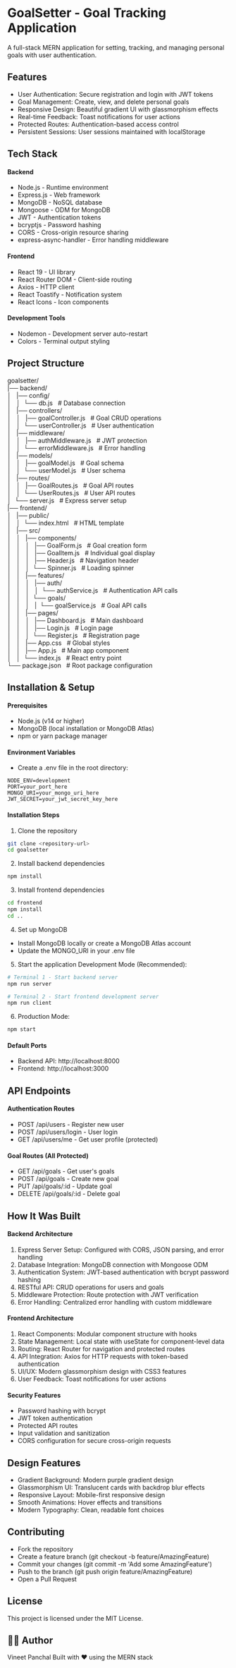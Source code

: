# GoalSetter - Goal Tracking Application

A full-stack MERN application for setting, tracking, and managing personal goals with user authentication.

## Features

- User Authentication: Secure registration and login with JWT tokens
- Goal Management: Create, view, and delete personal goals
- Responsive Design: Beautiful gradient UI with glassmorphism effects
- Real-time Feedback: Toast notifications for user actions
- Protected Routes: Authentication-based access control
- Persistent Sessions: User sessions maintained with localStorage

## Tech Stack

#### Backend

- Node.js - Runtime environment
- Express.js - Web framework
- MongoDB - NoSQL database
- Mongoose - ODM for MongoDB
- JWT - Authentication tokens
- bcryptjs - Password hashing
- CORS - Cross-origin resource sharing
- express-async-handler - Error handling middleware

#### Frontend

- React 19 - UI library
- React Router DOM - Client-side routing
- Axios - HTTP client
- React Toastify - Notification system
- React Icons - Icon components

#### Development Tools

- Nodemon - Development server auto-restart
- Colors - Terminal output styling

## Project Structure
goalsetter/ <br />
|── backend/ <br />
│ &nbsp; |── config/ <br />
│ &nbsp; │ &nbsp;└── db.js &nbsp; # Database connection <br />
│ &nbsp; |── controllers/ <br />
│ &nbsp; │ &nbsp; |── goalController.js &nbsp; # Goal CRUD operations <br />
│ &nbsp; │ &nbsp;└── userController.js &nbsp; # User authentication <br />
│ &nbsp; |── middleware/ <br />
│ &nbsp; │ &nbsp; |── authMiddleware.js &nbsp; # JWT protection <br />
│ &nbsp; │ &nbsp;└── errorMiddleware.js &nbsp; # Error handling <br />
│ &nbsp; |── models/ <br />
│ &nbsp; │ &nbsp; |── goalModel.js &nbsp; # Goal schema <br />
│ &nbsp; │ &nbsp;└── userModel.js &nbsp; # User schema <br />
│ &nbsp; |── routes/ <br />
│ &nbsp; │ &nbsp; |── GoalRoutes.js &nbsp; # Goal API routes <br />
│ &nbsp; │ &nbsp;└── UserRoutes.js &nbsp; # User API routes <br />
│ &nbsp;└── server.js &nbsp; # Express server setup <br />
|── frontend/ <br />
│ &nbsp; |── public/ <br />
│ &nbsp; │ &nbsp;└── index.html &nbsp; # HTML template <br />
│ &nbsp; |── src/ <br />
│ &nbsp; │ &nbsp; |── components/ <br />
│ &nbsp; │ &nbsp; │ &nbsp; |── GoalForm.js &nbsp; # Goal creation form <br />
│ &nbsp; │ &nbsp; │ &nbsp; |── GoalItem.js &nbsp; # Individual goal display <br />
│ &nbsp; │ &nbsp; │ &nbsp; |── Header.js &nbsp; # Navigation header <br />
│ &nbsp; │ &nbsp; │ &nbsp;└── Spinner.js &nbsp; # Loading spinner <br />
│ &nbsp; │ &nbsp; |── features/ <br />
│ &nbsp; │ &nbsp; │ &nbsp; |── auth/ <br />
│ &nbsp; │ &nbsp; │ &nbsp; │ &nbsp;└── authService.js &nbsp; # Authentication API calls <br />
│ &nbsp; │ &nbsp; │ &nbsp;└── goals/ <br />
│ &nbsp; │ &nbsp; │ &nbsp; | &nbsp;└── goalService.js &nbsp; # Goal API calls <br />
│ &nbsp; │ &nbsp; |── pages/ <br />
│ &nbsp; │ &nbsp; │ &nbsp; |── Dashboard.js &nbsp; # Main dashboard <br />
│ &nbsp; │ &nbsp; │ &nbsp; |── Login.js &nbsp; # Login page <br />
│ &nbsp; │ &nbsp; │ &nbsp;└── Register.js &nbsp; # Registration page <br />
│ &nbsp; │ &nbsp; |── App.css &nbsp; # Global styles <br />
│ &nbsp; │ &nbsp; |── App.js &nbsp; # Main app component <br />
│ &nbsp; │ &nbsp;└── index.js &nbsp; # React entry point <br />
└── package.json &nbsp; # Root package configuration <br />

## Installation & Setup

#### Prerequisites

- Node.js (v14 or higher)
- MongoDB (local installation or MongoDB Atlas)
- npm or yarn package manager

#### Environment Variables
- Create a .env file in the root directory:
```env
NODE_ENV=development
PORT=your_port_here
MONGO_URI=your_mongo_uri_here
JWT_SECRET=your_jwt_secret_key_here
```

#### Installation Steps
1. Clone the repository
```bash
git clone <repository-url>
cd goalsetter
```

2. Install backend dependencies
```bash
npm install
```

3. Install frontend dependencies
```bash
cd frontend
npm install
cd ..
```

4. Set up MongoDB
- Install MongoDB locally or create a MongoDB Atlas account
- Update the MONGO_URI in your .env file

5. Start the application Development Mode (Recommended):
```bash
# Terminal 1 - Start backend server
npm run server

# Terminal 2 - Start frontend development server
npm run client
```

6. Production Mode:
```bash
npm start
```

#### Default Ports

- Backend API: http://localhost:8000
- Frontend: http://localhost:3000

## API Endpoints

#### Authentication Routes

- POST /api/users - Register new user
- POST /api/users/login - User login
- GET /api/users/me - Get user profile (protected)

#### Goal Routes (All Protected)

- GET /api/goals - Get user's goals
- POST /api/goals - Create new goal
- PUT /api/goals/:id - Update goal
- DELETE /api/goals/:id - Delete goal

## How It Was Built
#### Backend Architecture

1. Express Server Setup: Configured with CORS, JSON parsing, and error handling
2. Database Integration: MongoDB connection with Mongoose ODM
3. Authentication System: JWT-based authentication with bcrypt password hashing
4. RESTful API: CRUD operations for users and goals
5. Middleware Protection: Route protection with JWT verification
6. Error Handling: Centralized error handling with custom middleware

#### Frontend Architecture

1. React Components: Modular component structure with hooks
2. State Management: Local state with useState for component-level data
3. Routing: React Router for navigation and protected routes
4. API Integration: Axios for HTTP requests with token-based authentication
5. UI/UX: Modern glassmorphism design with CSS3 features
6. User Feedback: Toast notifications for user actions

#### Security Features

- Password hashing with bcrypt
- JWT token authentication
- Protected API routes
- Input validation and sanitization
- CORS configuration for secure cross-origin requests

## Design Features

- Gradient Background: Modern purple gradient design
- Glassmorphism UI: Translucent cards with backdrop blur effects
- Responsive Layout: Mobile-first responsive design
- Smooth Animations: Hover effects and transitions
- Modern Typography: Clean, readable font choices

## Contributing

- Fork the repository
- Create a feature branch (git checkout -b feature/AmazingFeature)
- Commit your changes (git commit -m 'Add some AmazingFeature')
- Push to the branch (git push origin feature/AmazingFeature)
- Open a Pull Request

## License
This project is licensed under the MIT License.

## 👨‍💻 Author

Vineet Panchal
Built with ❤️ using the MERN stack
